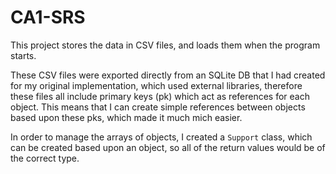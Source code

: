 # CA1-SRS

This project stores the data in CSV files, and loads them when the program starts.

These CSV files were exported directly from an SQLite DB that I had created for my original implementation, which used external libraries, therefore these files all include primary keys (pk) which act as references for each object.
This means that I can create simple references between objects based upon these pks, which made it much mich easier.

In order to manage the arrays of objects, I created a `Support` class, which can be created based upon an object, so all of the return values would be of the correct type.
